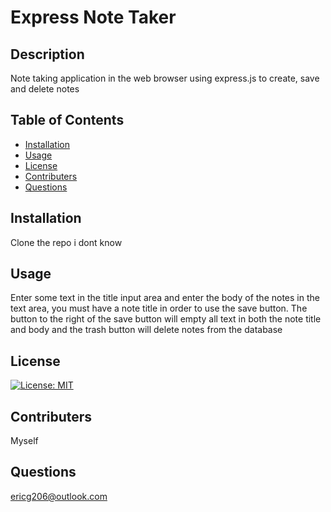 # Express Note Taker
    
## Description

Note taking application in the web browser using express.js to create, save and delete notes

## Table of Contents

* [Installation](#installation)
* [Usage](#usage)
* [License](#license)
* [Contributers](#contributers)
* [Questions](#questions)
        

## Installation

Clone the repo i dont know

## Usage

Enter some text in the title input area and enter the body of the notes in the text area, you must have a note title in order to use the save button. The button to the right of the save button will empty all text in both the note title and body and the trash button will delete notes from the database

## License

[![License: MIT](https://img.shields.io/badge/License-MIT-yellow.svg)](https://opensource.org/licenses/MIT)

## Contributers

Myself

## Questions

ericg206@outlook.com
    
